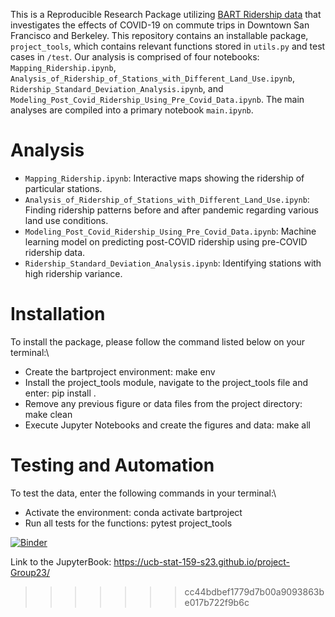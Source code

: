 
This is a Reproducible Research Package utilizing [BART Ridership data](https://www.bart.gov/about/reports/ridership) that investigates the effects of COVID-19 on commute trips in Downtown San Francisco and Berkeley. This repository contains an installable package, `project_tools`, which contains relevant functions stored in `utils.py` and test cases in `/test`. Our analysis is comprised of four notebooks: `Mapping_Ridership.ipynb`, `Analysis_of_Ridership_of_Stations_with_Different_Land_Use.ipynb`, `Ridership_Standard_Deviation_Analysis.ipynb`, and `Modeling_Post_Covid_Ridership_Using_Pre_Covid_Data.ipynb`. The main analyses are compiled into a primary notebook `main.ipynb`. 

# Analysis
* `Mapping_Ridership.ipynb`: Interactive maps showing the ridership of particular stations.
* `Analysis_of_Ridership_of_Stations_with_Different_Land_Use.ipynb`: Finding ridership patterns before and after pandemic regarding various land use conditions.
* `Modeling_Post_Covid_Ridership_Using_Pre_Covid_Data.ipynb`: Machine learning model on predicting post-COVID ridership using pre-COVID ridership data.
* `Ridership_Standard_Deviation_Analysis.ipynb`: Identifying stations with high ridership variance.

# Installation

To install the package, please follow the command listed below on your terminal:\

* Create the bartproject environment: make env
* Install the project_tools module, navigate to the project_tools file and enter: pip install .
* Remove any previous figure or data files from the project directory: make clean
* Execute Jupyter Notebooks and create the figures and data: make all

# Testing and Automation

To test the data, enter the following commands in your terminal:\

* Activate the environment: conda activate bartproject
* Run all tests for the functions: pytest project_tools

[![Binder](https://mybinder.org/badge_logo.svg)](https://mybinder.org/v2/gh/UCB-stat-159-s23/project-Group23.git/HEAD?labpath=main.ipynb)

Link to the JupyterBook: https://ucb-stat-159-s23.github.io/project-Group23/
>>>>>>> cc44bdbef1779d7b00a9093863be017b722f9b6c
